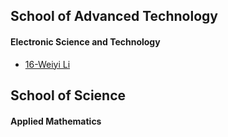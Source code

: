 ## School of Advanced Technology

#### Electronic Science and Technology

- [16-Weiyi Li](intro-program/est-16-weiyili.md)



## School of Science
#### Applied Mathematics
